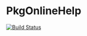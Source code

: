 # PkgOnlineHelp

[![Build Status](https://github.com/simonp0420/PkgOnlineHelp.jl/actions/workflows/CI.yml/badge.svg?branch=main)](https://github.com/simonp0420/PkgOnlineHelp.jl/actions/workflows/CI.yml?query=branch%3Amain)
